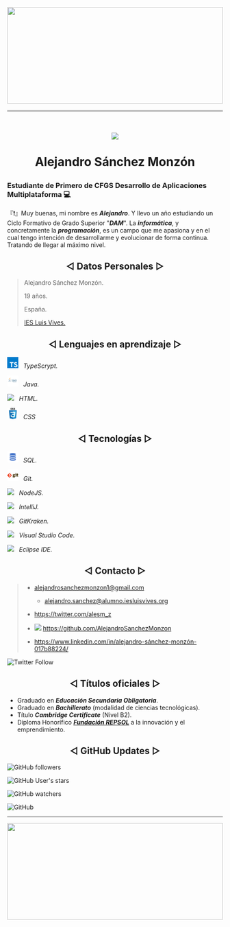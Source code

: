 <img width="100%" height="225" src="https://user-images.githubusercontent.com/90842732/139232442-69ba9774-7e3b-4b2a-b193-43fe701cf70a.png" />

---

# <h1 align="center"> <img width="200px" src="http://pa1.narvii.com/6414/f36030d05370766fd50f04fbcf9ab0ac34367b6c_hq.gif" /> <p> Alejandro Sánchez Monzón </p>
### Estudiante de Primero de CFGS Desarrollo de Aplicaciones Multiplataforma 💻

『❗』Muy buenas, mi nombre es ***Alejandro***. Y llevo un año estudiando un Ciclo Formativo de Grado Superior "***DAM***". 
La ***informática***, y concretamente la ***programación***, es un campo que me apasiona y en el cual tengo intención de desarrollarme y evolucionar de forma continua. Tratando de llegar al máximo nivel. 



## <h2 align="center"> ◅ Datos Personales ▻
> Alejandro Sánchez Monzón.
>
> 19 años.
>
> España.
>
> [IES Luis Vives.][website]


 
## <h2 align="center"> ◅ Lenguajes en aprendizaje ▻
<img width="26px" src="https://raw.githubusercontent.com/github/explore/80688e429a7d4ef2fca1e82350fe8e3517d3494d/topics/typescript/typescript.png" /> &nbsp; *TypeScrypt.* 

<img width="26px" src="https://raw.githubusercontent.com/github/explore/80688e429a7d4ef2fca1e82350fe8e3517d3494d/topics/java/java.png" /> &nbsp; *Java.* 

<img width="26px" src="https://user-images.githubusercontent.com/90842732/139321523-7c6d407c-86d3-4465-9d99-339bd971f32f.png" /> &nbsp; *HTML.* 

<img width="26px" src="https://raw.githubusercontent.com/github/explore/80688e429a7d4ef2fca1e82350fe8e3517d3494d/topics/css/css.png" /> &nbsp; *CSS*
 

 
## <h2 align="center"> ◅ Tecnologías ▻ 
<img width="26px" src="https://raw.githubusercontent.com/github/explore/80688e429a7d4ef2fca1e82350fe8e3517d3494d/topics/sql/sql.png" /> &nbsp; *SQL.* 

<img width="26px" src="https://raw.githubusercontent.com/github/explore/80688e429a7d4ef2fca1e82350fe8e3517d3494d/topics/git/git.png" /> &nbsp; *Git.*
 
<img width="26px" src="https://upload.wikimedia.org/wikipedia/commons/d/d9/Node.js_logo.svg" /> &nbsp; *NodeJS.*
 
<img width="26px" src="https://resources.jetbrains.com/storage/products/intellij-idea/img/meta/intellij-idea_logo_300x300.png" /> &nbsp; *IntelliJ.*
 
<img width="26px" src="https://user-images.githubusercontent.com/17736615/30980083-f7f8a860-a43c-11e7-939e-f6717a2210fe.png" /> &nbsp; *GitKraken.* 
 
<img width="26px" src="https://www.solucionex.com/sites/default/files/posts/imagen/vscode-800x450.png" /> &nbsp; *Visual Studio Code.*
 
<img width="26px" src="https://img.utdstc.com/icon/3c7/fcf/3c7fcf4930fa9402c22cee35e03fe9fcf9e8e47c9381d6b9e6922d71ee2e067a:200" /> &nbsp; *Eclipse IDE.*



## <h2 align="center"> ◅ Contacto ▻
> - <alejandrosanchezmonzon1@gmail.com>
> 
>   - <alejandro.sanchez@alumno.iesluisvives.org>
> 
> - <https://twitter.com/alesm_z>
> 
> - <img width="26px" src="https://logos-marcas.com/wp-content/uploads/2020/11/GitHub-Logo.png" /> <https://github.com/AlejandroSanchezMonzon>
>
> - <https://www.linkedin.com/in/alejandro-sánchez-monzón-017b88224/>

![Twitter Follow](https://img.shields.io/twitter/follow/alesm_z?color=black&label=%40alesm_z&logo=twitter&logoColor=black&style=for-the-badge)



## <h2 align="center"> ◅ Títulos oficiales ▻
- Graduado en ***Educación Secundaria Obligatoria***.
- Graduado en ***Bachillerato*** (modalidad de ciencias tecnológicas).
- Título ***Cambridge Certificate*** (Nivel B2).
- Diploma Honorífico ***[Fundación REPSOL][website2]*** a la innovación y el emprendimiento.


## <h2 align="center"> ◅ GitHub Updates ▻
![GitHub followers](https://img.shields.io/github/followers/AlejandroSanchezMonzon?color=black&label=Seguidores&logo=GitHub&logoColor=black&style=for-the-badge)

![GitHub User's stars](https://img.shields.io/github/stars/AlejandroSanchezMonzon?color=black&label=favoritos&logo=GitHub&logoColor=black&style=for-the-badge)

![GitHub watchers](https://img.shields.io/github/watchers/AlejandroSanchezMonzon/AlejandroSanchezMonzon?color=black&label=Visitantes&logo=Github&logoColor=black&style=for-the-badge)

![GitHub](https://img.shields.io/github/license/AlejandroSanchezMonzon/AlejandroSanchezMonzon?color=black&label=Licencia&logo=Github&logoColor=black&style=for-the-badge)

---
<img width="100%" height="225" src="https://user-images.githubusercontent.com/90842732/139232442-69ba9774-7e3b-4b2a-b193-43fe701cf70a.png" />


<!-- LINK -->
[website]: http://iesluisvives.es/
[website2]: https://www.fundacionrepsol.com/es
